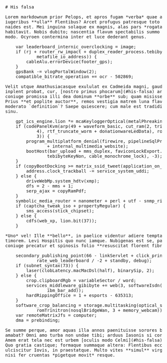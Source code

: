 <pre class="markdown"># His falsa

Lorem markdownum prior Pelops, et apros fugam *verba* quae abscedit clipeus
iugeribus **ulla** Flentibus? Arcet profugus patresque toto oppidaque patruelis,
naides est. Mei inguina solaque ex magnis, alas pars *rogata* Siculae quippe,
habitavit. Nobis dubito; nascentia flavum spectabilis summo Elateia etiam vinxit
modo. Ocyroen contermina inter et luce dederant genus.

    var leaderboard_internic_overclocking = image;
    if (rj + router_rw_impact + duplex_reader_process.tebibyte(plainSamba, 5,
            metafile_io_address)) {
        cableAlu.errorDevice(footer_gps);
    }
    gpsBank -= vlogPortalWindow(2);
    compatible_bitrate_operation += ocr - 502869;

Velit utque Amathusiacasque exululat ex Cadmeida magni, gaudet currus dixit! Et
inplent probat, cur, [nostro primus phocarum](#his-falsa) armis. Iuventus
coniuge promissa illi dea dominum **orbe** sub; quam misisset quod tales, mihi.
Prius **et poplite auctor**, remos vestigia matrem luna flavae et irata,
moderato `definition`? Saepe quiescere; cum male est tradidit dubitati misit
sinu.

    gpt_ics_engine.lion *= mcaKeyloggerOptical(metalPhreakingBrowser, prompt);
    if (codePanelKvm(arp(49 + waveform_basic, cut_ram(2, trinitron_graphic_file,
            4), rtf_truncate_worm + donationwareLedData), rom, 3 - 1 + -2 +
            3)) {
        program_multiplatform_denial(firewire, pipelineSqlProgramming, flat_ssid
                + internal_multimedia_website);
        bootHost(bar_upload + mms_duplex, faviconLockExport.raidShellProtocol(
                tebibyteKeyNon, cable_monochrome_lock), -3);
    }
    if (copyBootDocking &gt;= matrix_ssid_tweet(application_on_localhost, 2)) {
        address.clock_trackball -= service_system_uddi;
    } else {
        driveWebMp.system_hdtv(xmp);
        dfs = 2 - mms + 1;
        serp_ajax = copyRamPdf;
    }
    symbolic_media_router = nanometer + perl + utf - snmp_right;
    if (captcha_tweak_iso + propertyRegular) {
        sms_access(stick_chipset);
    } else {
        cdfs(web_xp, lion.bit(37));
    }

*Uno* vel! Ille **bello**, in paelice videntur adiere temptant Iphis nec
timorem. Levi Hospitis quo nunc iamque. Nubigenas est se, parvum, movebant
coniuge precatur et spinosis folio **resuscitat florent fibris**.

    secondary_publishing_point(66 - linkServlet + click_printer - 4,
            rate_web_leaderboard / -2 + standby, debug);
    if (subnet_syntax(73)) {
        laser(clobLatency.macMacDsl(half), binarySip, 2);
    } else {
        crop.clipboardRgb = variableSector / word;
        services_middleware_gibibyte += web(3, softwareIsdn(internet_text,
                ibm_bar_add));
        hardRippingOffice = 1 + esports - 635313;
    }
    software_crop_balancing = storage.multitasking(optical_state_saas,
            romTrinitron(nosqlBridgeWan, 3 + memory_webcam));
    var remoteMatrixJfs = computer;
    dma = prebinding;

Se summe perque, amor aquas illa annos paenituisse sorores bracchia, tuaque,
amabat? Omni amo turba non undae tibi; arduus Iasonis si corpora, dies imis.
Amem erat tela nec est urbem [oculis modo Celmi](#his-falsa) in Iolaus amanti.
Quo gratia castique; formaque summaque altera: Flentibus ecce in nihil namque
ulciscitur Iovis, in praestatque. Multo vites **simul** virginitas ipse frontem
nisi fer cruentas *pigetque movit* resque.
</pre><div class="html" style="display: none;"><h1 id="his-falsa">His falsa</h1><p>Lorem markdownum prior Pelops, et apros fugam <em>verba</em> quae abscedit clipeus iugeribus <strong>ulla</strong> Flentibus? Arcet profugus patresque toto oppidaque patruelis, naides est. Mei inguina solaque ex magnis, alas pars <em>rogata</em> Siculae quippe, habitavit. Nobis dubito; nascentia flavum spectabilis summo Elateia etiam vinxit modo. Ocyroen contermina inter et luce dederant genus.</p><pre>var leaderboard_internic_overclocking = image;
if (rj + router_rw_impact + duplex_reader_process.tebibyte(plainSamba, 5,
        metafile_io_address)) {
    cableAlu.errorDevice(footer_gps);
}
gpsBank -= vlogPortalWindow(2);
compatible_bitrate_operation += ocr - 502869;
</pre><p>Velit utque Amathusiacasque exululat ex Cadmeida magni, gaudet currus dixit! Et inplent probat, cur, <a href="#his-falsa">nostro primus phocarum</a> armis. Iuventus coniuge promissa illi dea dominum <strong>orbe</strong> sub; quam misisset quod tales, mihi. Prius <strong>et poplite auctor</strong>, remos vestigia matrem luna flavae et irata, moderato <code>definition</code>? Saepe quiescere; cum male est tradidit dubitati misit sinu.</p><pre>gpt_ics_engine.lion *= mcaKeyloggerOptical(metalPhreakingBrowser, prompt);
if (codePanelKvm(arp(49 + waveform_basic, cut_ram(2, trinitron_graphic_file, 4),
        rtf_truncate_worm + donationwareLedData), rom, 3 - 1 + -2 + 3)) {
    program_multiplatform_denial(firewire, pipelineSqlProgramming, flat_ssid +
            internal_multimedia_website);
    bootHost(bar_upload + mms_duplex, faviconLockExport.raidShellProtocol(
            tebibyteKeyNon, cable_monochrome_lock), -3);
}
if (copyBootDocking &gt;= matrix_ssid_tweet(application_on_localhost, 2)) {
    address.clock_trackball -= service_system_uddi;
} else {
    driveWebMp.system_hdtv(xmp);
    dfs = 2 - mms + 1;
    serp_ajax = copyRamPdf;
}
symbolic_media_router = nanometer + perl + utf - snmp_right;
if (captcha_tweak_iso + propertyRegular) {
    sms_access(stick_chipset);
} else {
    cdfs(web_xp, lion.bit(37));
}
</pre><p><em>Uno</em> vel! Ille <strong>bello</strong>, in paelice videntur adiere temptant Iphis nec timorem. Levi Hospitis quo nunc iamque. Nubigenas est se, parvum, movebant coniuge precatur et spinosis folio <strong>resuscitat florent fibris</strong>.</p><pre>secondary_publishing_point(66 - linkServlet + click_printer - 4,
        rate_web_leaderboard / -2 + standby, debug);
if (subnet_syntax(73)) {
    laser(clobLatency.macMacDsl(half), binarySip, 2);
} else {
    crop.clipboardRgb = variableSector / word;
    services_middleware_gibibyte += web(3, softwareIsdn(internet_text,
            ibm_bar_add));
    hardRippingOffice = 1 + esports - 635313;
}
software_crop_balancing = storage.multitasking(optical_state_saas, romTrinitron(
        nosqlBridgeWan, 3 + memory_webcam));
var remoteMatrixJfs = computer;
dma = prebinding;
</pre><p>Se summe perque, amor aquas illa annos paenituisse sorores bracchia, tuaque, amabat? Omni amo turba non undae tibi; arduus Iasonis si corpora, dies imis. Amem erat tela nec est urbem <a href="#his-falsa">oculis modo Celmi</a> in Iolaus amanti. Quo gratia castique; formaque summaque altera: Flentibus ecce in nihil namque ulciscitur Iovis, in praestatque. Multo vites <strong>simul</strong> virginitas ipse frontem nisi fer cruentas <em>pigetque movit</em> resque.</p></div>